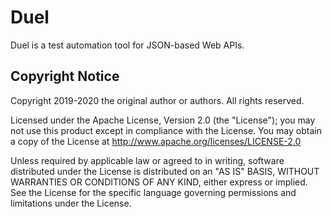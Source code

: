 # Duel

Duel is a test automation tool for JSON-based Web APIs.

## Copyright Notice
Copyright 2019-2020 the original author or authors. All rights reserved.

Licensed under the Apache License, Version 2.0 (the "License");
you may not use this product except in compliance with the License.
You may obtain a copy of the License at
http://www.apache.org/licenses/LICENSE-2.0

Unless required by applicable law or agreed to in writing, software
distributed under the License is distributed on an "AS IS" BASIS,
WITHOUT WARRANTIES OR CONDITIONS OF ANY KIND, either express or implied.
See the License for the specific language governing permissions and
limitations under the License.

